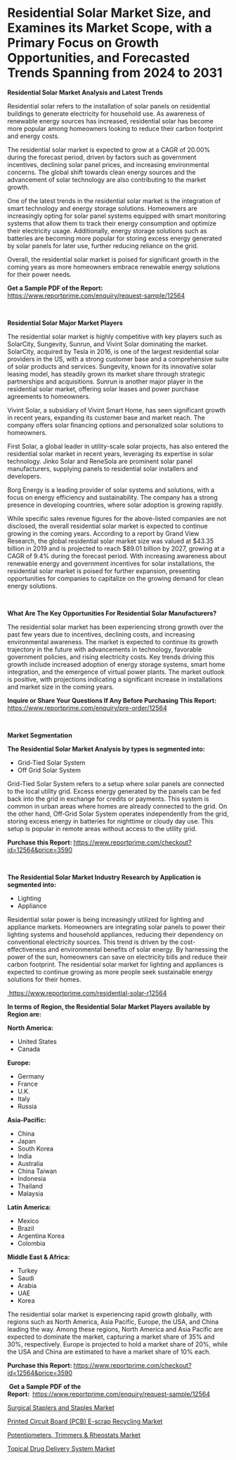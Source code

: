 <p><h1>Residential Solar Market Size, and Examines its Market Scope, with a Primary Focus on Growth Opportunities, and Forecasted Trends Spanning from 2024 to 2031</h1></p><p><strong>Residential Solar Market Analysis and Latest Trends</strong></p>
<p><p>Residential solar refers to the installation of solar panels on residential buildings to generate electricity for household use. As awareness of renewable energy sources has increased, residential solar has become more popular among homeowners looking to reduce their carbon footprint and energy costs.</p><p>The residential solar market is expected to grow at a CAGR of 20.00% during the forecast period, driven by factors such as government incentives, declining solar panel prices, and increasing environmental concerns. The global shift towards clean energy sources and the advancement of solar technology are also contributing to the market growth.</p><p>One of the latest trends in the residential solar market is the integration of smart technology and energy storage solutions. Homeowners are increasingly opting for solar panel systems equipped with smart monitoring systems that allow them to track their energy consumption and optimize their electricity usage. Additionally, energy storage solutions such as batteries are becoming more popular for storing excess energy generated by solar panels for later use, further reducing reliance on the grid.</p><p>Overall, the residential solar market is poised for significant growth in the coming years as more homeowners embrace renewable energy solutions for their power needs.</p></p>
<p><strong>Get a Sample PDF of the Report:&nbsp;</strong> <a href="https://www.reportprime.com/enquiry/request-sample/12564">https://www.reportprime.com/enquiry/request-sample/12564</a></p>
<p>&nbsp;</p>
<p><strong>Residential Solar Major Market Players</strong></p>
<p><p>The residential solar market is highly competitive with key players such as SolarCity, Sungevity, Sunrun, and Vivint Solar dominating the market. SolarCity, acquired by Tesla in 2016, is one of the largest residential solar providers in the US, with a strong customer base and a comprehensive suite of solar products and services. Sungevity, known for its innovative solar leasing model, has steadily grown its market share through strategic partnerships and acquisitions. Sunrun is another major player in the residential solar market, offering solar leases and power purchase agreements to homeowners.</p><p>Vivint Solar, a subsidiary of Vivint Smart Home, has seen significant growth in recent years, expanding its customer base and market reach. The company offers solar financing options and personalized solar solutions to homeowners.</p><p>First Solar, a global leader in utility-scale solar projects, has also entered the residential solar market in recent years, leveraging its expertise in solar technology. Jinko Solar and ReneSola are prominent solar panel manufacturers, supplying panels to residential solar installers and developers.</p><p>Borg Energy is a leading provider of solar systems and solutions, with a focus on energy efficiency and sustainability. The company has a strong presence in developing countries, where solar adoption is growing rapidly.</p><p>While specific sales revenue figures for the above-listed companies are not disclosed, the overall residential solar market is expected to continue growing in the coming years. According to a report by Grand View Research, the global residential solar market size was valued at $43.35 billion in 2019 and is projected to reach $89.01 billion by 2027, growing at a CAGR of 9.4% during the forecast period. With increasing awareness about renewable energy and government incentives for solar installations, the residential solar market is poised for further expansion, presenting opportunities for companies to capitalize on the growing demand for clean energy solutions.</p></p>
<p>&nbsp;</p>
<p><strong>What Are The Key Opportunities For Residential Solar Manufacturers?</strong></p>
<p><p>The residential solar market has been experiencing strong growth over the past few years due to incentives, declining costs, and increasing environmental awareness. The market is expected to continue its growth trajectory in the future with advancements in technology, favorable government policies, and rising electricity costs. Key trends driving this growth include increased adoption of energy storage systems, smart home integration, and the emergence of virtual power plants. The market outlook is positive, with projections indicating a significant increase in installations and market size in the coming years.</p></p>
<p><strong>Inquire or Share Your Questions If Any Before Purchasing This Report:</strong> <a href="https://www.reportprime.com/enquiry/pre-order/12564">https://www.reportprime.com/enquiry/pre-order/12564</a></p>
<p>&nbsp;</p>
<p><strong>Market Segmentation</strong></p>
<p><strong>The Residential Solar Market Analysis by types is segmented into:</strong></p>
<p><ul><li>Grid-Tied Solar System</li><li>Off Grid Solar System</li></ul></p>
<p><p>Grid-Tied Solar System refers to a setup where solar panels are connected to the local utility grid. Excess energy generated by the panels can be fed back into the grid in exchange for credits or payments. This system is common in urban areas where homes are already connected to the grid. On the other hand, Off-Grid Solar System operates independently from the grid, storing excess energy in batteries for nighttime or cloudy day use. This setup is popular in remote areas without access to the utility grid.</p></p>
<p><strong>Purchase this Report:&nbsp;</strong><a href="https://www.reportprime.com/checkout?id=12564&price=3590">https://www.reportprime.com/checkout?id=12564&price=3590</a></p>
<p>&nbsp;</p>
<p><strong>The Residential Solar Market Industry Research by Application is segmented into:</strong></p>
<p><ul><li>Lighting</li><li>Appliance</li></ul></p>
<p><p>Residential solar power is being increasingly utilized for lighting and appliance markets. Homeowners are integrating solar panels to power their lighting systems and household appliances, reducing their dependency on conventional electricity sources. This trend is driven by the cost-effectiveness and environmental benefits of solar energy. By harnessing the power of the sun, homeowners can save on electricity bills and reduce their carbon footprint. The residential solar market for lighting and appliances is expected to continue growing as more people seek sustainable energy solutions for their homes.</p></p>
<p><a href="https://www.reportprime.com/residential-solar-r12564">&nbsp;https://www.reportprime.com/residential-solar-r12564</a></p>
<p><strong>In terms of Region, the Residential Solar Market Players available by Region are:</strong></p>
<p>
    <p> <strong> North America: </strong>
        <ul>
            <li>United States</li>
            <li>Canada</li>
        </ul>
        </p> 
    <p> <strong> Europe: </strong>
        <ul>
            <li>Germany</li>
            <li>France</li>
            <li>U.K.</li>
            <li>Italy</li>
            <li>Russia</li>
        </ul>
        </p> 
    <p> <strong> Asia-Pacific: </strong>
        <ul>
            <li>China</li>
            <li>Japan</li>
            <li>South Korea</li>
            <li>India</li>
            <li>Australia</li>
            <li>China Taiwan</li>
            <li>Indonesia</li>
            <li>Thailand</li>
            <li>Malaysia</li>
        </ul>
        </p> 
    <p> <strong> Latin America: </strong>
        <ul>
            <li>Mexico</li>
            <li>Brazil</li>
            <li>Argentina Korea</li>
            <li>Colombia</li>
        </ul>
        </p> 
    <p> <strong> Middle East & Africa: </strong>
        <ul>
            <li>Turkey</li>
            <li>Saudi</li>
            <li>Arabia</li>
            <li>UAE</li>
            <li>Korea</li>
        </ul>
    </p>
    </p>
<p><p>The residential solar market is experiencing rapid growth globally, with regions such as North America, Asia Pacific, Europe, the USA, and China leading the way. Among these regions, North America and Asia Pacific are expected to dominate the market, capturing a market share of 35% and 30%, respectively. Europe is projected to hold a market share of 20%, while the USA and China are estimated to have a market share of 10% each.</p></p>
<p><strong>Purchase this Report: </strong><a href="https://www.reportprime.com/checkout?id=12564&price=3590">https://www.reportprime.com/checkout?id=12564&price=3590</a></p>
<p>&nbsp;<strong>Get a Sample PDF of the Report:&nbsp;&nbsp;</strong><a href="https://www.reportprime.com/enquiry/request-sample/12564">https://www.reportprime.com/enquiry/request-sample/12564</a></p>
<p><strong></strong></p>
<p><p><a href="https://issuu.com/reportprime-2/docs/surgical-staplers-and-staples-market-size-2030.ppt">Surgical Staplers and Staples Market</a></p><p><a href="https://github.com/mdhefjumiah/Market-Research-Report-List-1/blob/main/printed-circuit-board-pcb-e-scrap-recycling-market.md">Printed Circuit Board (PCB) E-scrap Recycling Market</a></p><p><a href="https://github.com/wrwgzwbr35/Market-Research-Report-List-1/blob/main/potentiometers-trimmers-rheostats-market.md">Potentiometers, Trimmers & Rheostats Market</a></p><p><a href="https://issuu.com/reportprime-2/docs/topical-drug-delivery-system-market-size-2030.pptx">Topical Drug Delivery System Market</a></p></p>